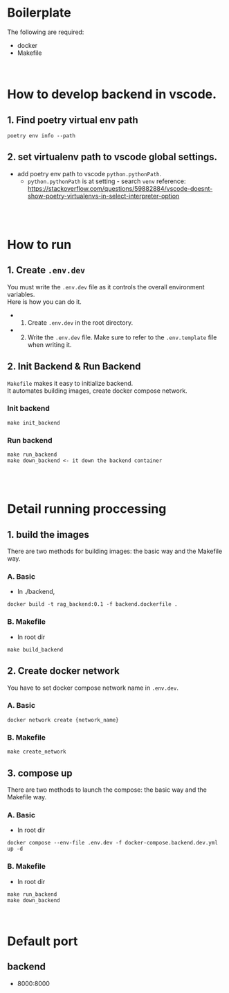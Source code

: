 # Boilerplate
The following are required:
- docker
- Makefile

<br>

# How to develop backend in vscode.
## 1. Find poetry virtual env path
```shell
poetry env info --path
```
## 2. set virtualenv path to vscode global settings.
- add poetry env path to vscode `python.pythonPath`.
  - `python.pythonPath` is at setting - search `venv`
reference: https://stackoverflow.com/questions/59882884/vscode-doesnt-show-poetry-virtualenvs-in-select-interpreter-option

<br><br>

# How to run
## 1. Create `.env.dev`
You must write the `.env.dev` file as it controls the overall environment variables. <br>
Here is how you can do it.
- 1. Create `.env.dev` in the root directory.
- 2. Write the `.env.dev` file. Make sure to refer to the `.env.template` file when writing it.

## 2. Init Backend & Run Backend
`Makefile` makes it easy to initialize backend. <br>
It automates building images, create docker compose network.

### Init backend
```shell
make init_backend
```
### Run backend
```shell
make run_backend
make down_backend <- it down the backend container
```

<br><br>

# Detail running proccessing
## 1. build the images
There are two methods for building images: the basic way and the Makefile way.
### A. Basic
- In ./backend,
```shell
docker build -t rag_backend:0.1 -f backend.dockerfile .
```
### B. Makefile
- In root dir
```shell
make build_backend
```
## 2. Create docker network
You have to set docker compose network name in `.env.dev`.

### A. Basic
``` shell
docker network create {network_name}
```
### B. Makefile
```shell
make create_network
```
## 3. compose up
There are two methods to launch the compose: the basic way and the Makefile way.
### A. Basic
- In root dir
```shell
docker compose --env-file .env.dev -f docker-compose.backend.dev.yml up -d
```
### B. Makefile
- In root dir
```shell
make run_backend
make down_backend
```

<br>

# Default port
## backend
- 8000:8000

<br>
